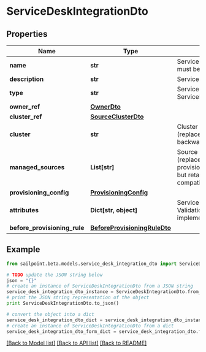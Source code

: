 # ServiceDeskIntegrationDto


## Properties
Name | Type | Description | Notes
------------ | ------------- | ------------- | -------------
**name** | **str** | Service Desk integration&#39;s name. The name must be unique. | 
**description** | **str** | Service Desk integration&#39;s description. | 
**type** | **str** | Service Desk integration types:  - ServiceNowSDIM - ServiceNow  | [default to 'ServiceNowSDIM']
**owner_ref** | [**OwnerDto**](OwnerDto.md) |  | [optional] 
**cluster_ref** | [**SourceClusterDto**](SourceClusterDto.md) |  | [optional] 
**cluster** | **str** | Cluster ID for the Service Desk integration (replaced by clusterRef, retained for backward compatibility). | [optional] 
**managed_sources** | **List[str]** | Source IDs for the Service Desk integration (replaced by provisioningConfig.managedSResourceRefs, but retained here for backward compatibility). | [optional] 
**provisioning_config** | [**ProvisioningConfig**](ProvisioningConfig.md) |  | [optional] 
**attributes** | **Dict[str, object]** | Service Desk integration&#39;s attributes. Validation constraints enforced by the implementation. | 
**before_provisioning_rule** | [**BeforeProvisioningRuleDto**](BeforeProvisioningRuleDto.md) |  | [optional] 

## Example

```python
from sailpoint.beta.models.service_desk_integration_dto import ServiceDeskIntegrationDto

# TODO update the JSON string below
json = "{}"
# create an instance of ServiceDeskIntegrationDto from a JSON string
service_desk_integration_dto_instance = ServiceDeskIntegrationDto.from_json(json)
# print the JSON string representation of the object
print ServiceDeskIntegrationDto.to_json()

# convert the object into a dict
service_desk_integration_dto_dict = service_desk_integration_dto_instance.to_dict()
# create an instance of ServiceDeskIntegrationDto from a dict
service_desk_integration_dto_form_dict = service_desk_integration_dto.from_dict(service_desk_integration_dto_dict)
```
[[Back to Model list]](../README.md#documentation-for-models) [[Back to API list]](../README.md#documentation-for-api-endpoints) [[Back to README]](../README.md)


